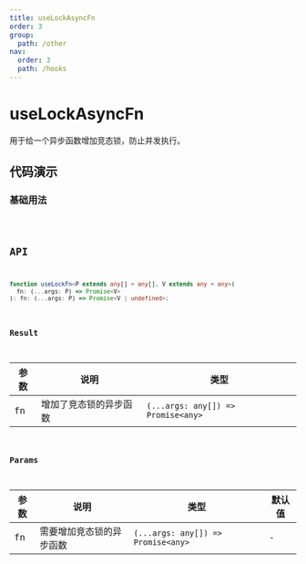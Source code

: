 ```yaml
---
title: useLockAsyncFn
order: 3
group:
  path: /other
nav:
  order: 3
  path: /hooks
---
```


# useLockAsyncFn

用于给一个异步函数增加竞态锁，防止并发执行。

## 代码演示

### 基础用法

<code src="./demos/demo1.tsx" />

## API

```typescript
function useLockFn<P extends any[] = any[], V extends any = any>(
  fn: (...args: P) => Promise<V>
): fn: (...args: P) => Promise<V | undefined>;
```

### Result

| 参数 | 说明                   | 类型                               |
| ---- | ---------------------- | ---------------------------------- |
| fn   | 增加了竞态锁的异步函数 | `(...args: any[]) => Promise<any>` |

### Params

| 参数 | 说明                     | 类型                               | 默认值 |
| ---- | ------------------------ | ---------------------------------- | ------ |
| fn   | 需要增加竞态锁的异步函数 | `(...args: any[]) => Promise<any>` | -      |
